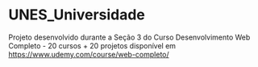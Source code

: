 # UNES_Universidade

Projeto desenvolvido durante a Seção 3 do Curso Desenvolvimento Web Completo - 20 cursos + 20 projetos disponível em https://www.udemy.com/course/web-completo/